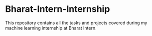 # Bharat-Intern-Internship
This repository contains all the tasks and projects covered during my machine learning internship at Bharat Intern.
